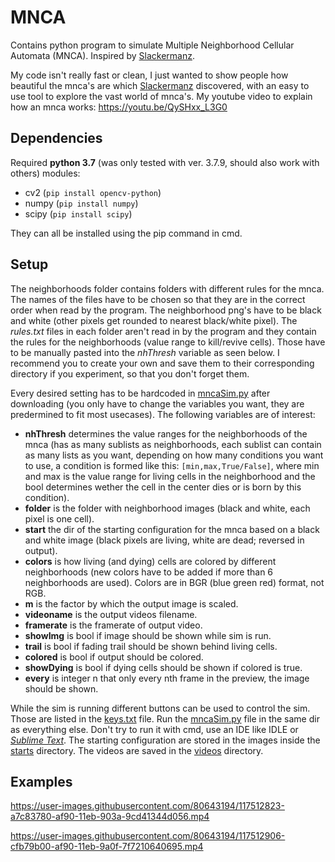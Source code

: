 # MNCA
Contains python program to simulate Multiple Neighborhood Cellular Automata (MNCA). Inspired by [Slackermanz](https://github.com/Slackermanz/VulkanAutomata).

My code isn't really fast or clean, I just wanted to show people how beautiful the mnca's are which [Slackermanz](https://github.com/Slackermanz/VulkanAutomata) discovered, with an easy to use tool to explore the vast world of mnca's.
My youtube video to explain how an mnca works: https://youtu.be/QySHxx_L3G0

## Dependencies
Required **python 3.7** (was only tested with ver. 3.7.9, should also work with others) modules: 
- cv2 (`pip install opencv-python`)
- numpy (`pip install numpy`)
- scipy (`pip install scipy`)

They can all be installed using the pip command in cmd.

## Setup
The neighborhoods folder contains folders with different rules for the mnca. The names of the files have to be chosen so that they are in the correct order when read by the program. The neighborhood png's have to be black and white (other pixels get rounded to nearest black/white pixel). The *rules.txt* files in each folder aren't read in by the program and they contain the rules for the neighborhoods (value range to kill/revive cells). Those have to be manually pasted into the *nhThresh* variable as seen below. I recommend you to create your own and save them to their corresponding directory if you experiment, so that you don't forget them.

Every desired setting has to be hardcoded in [mncaSim.py](mncaSim.py) after downloading (you only have to change the variables you want, they are predermined to fit most usecases). The following variables are of interest:
- **nhThresh** determines the value ranges for the neighborhoods of the mnca (has as many sublists as neighborhoods, each sublist can contain as many lists as you want, depending on how many conditions you want to use, a condition is formed like this: `[min,max,True/False]`, where min and max is the value range for living cells in the neighborhood and the bool determines wether the cell in the center dies or is born by this condition).
- **folder** is the folder with neighborhood images (black and white, each pixel is one cell).
- **start** the dir of the starting configuration for the mnca based on a black and white image (black pixels are living, white are dead; reversed in output).
- **colors** is how living (and dying) cells are colored by different neighborhoods (new colors have to be added if more than 6 neighborhoods are used). Colors are in BGR (blue green red) format, not RGB.
- **m** is the factor by which the output image is scaled.
- **videoname** is the output videos filename.
- **framerate** is the framerate of output video.
- **showImg** is bool if image should be shown while sim is run.
- **trail** is bool if fading trail should be shown behind living cells.
- **colored** is bool if output should be colored.
- **showDying** is bool if dying cells should be shown if colored is true.
- **every** is integer n that only every nth frame in the preview, the image should be shown.

While the sim is running different buttons can be used to control the sim. Those are listed in the [keys.txt](keys.txt) file.
Run the [mncaSim.py](mncaSim.py) file in the same dir as everything else. Don't try to run it with cmd, use an IDE like IDLE or [*Sublime Text*](https://www.sublimetext.com/). The starting configuration are stored in the images inside the [starts](starts) directory. The videos are saved in the [videos](videos) directory.

## Examples
https://user-images.githubusercontent.com/80643194/117512823-a7c83780-af90-11eb-903a-9cd41344d056.mp4

https://user-images.githubusercontent.com/80643194/117512906-cfb79b00-af90-11eb-9a0f-7f7210640695.mp4

